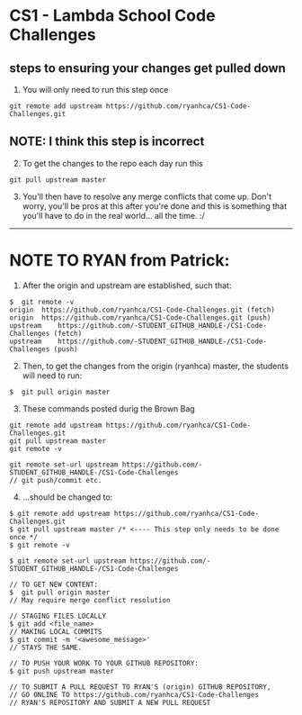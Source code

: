 # CS1 - Lambda School Code Challenges
## steps to ensuring your changes get pulled down
1. You will only need to run this step once
```console
git remote add upstream https://github.com/ryanhca/CS1-Code-Challenges.git
```

## NOTE: I think this step is incorrect
2. To get the changes to the repo each day run this
```console
git pull upstream master
```

3. You'll then have to resolve any merge conflicts that come up. Don't worry, you'll be pros at this after you're done and this is something that you'll have to do in the real world... all the time. :/

***

# NOTE TO RYAN from Patrick:

1. After the origin and upstream are established, such that:
```console
$  git remote -v
origin	https://github.com/ryanhca/CS1-Code-Challenges.git (fetch)
origin	https://github.com/ryanhca/CS1-Code-Challenges.git (push)
upstream	https://github.com/-STUDENT_GITHUB_HANDLE-/CS1-Code-Challenges (fetch)
upstream	https://github.com/-STUDENT_GITHUB_HANDLE-/CS1-Code-Challenges (push)
```

2. Then, to get the changes from the origin (ryanhca) master, the students will need to run:
```console
$  git pull origin master
```

3. These commands posted durig the Brown Bag
```console
git remote add upstream https://github.com/ryanhca/CS1-Code-Challenges.git
git pull upstream master
git remote -v

git remote set-url upstream https://github.com/-STUDENT_GITHUB_HANDLE-/CS1-Code-Challenges
// git push/commit etc.
```

4. ...should be changed to:
```console
$ git remote add upstream https://github.com/ryanhca/CS1-Code-Challenges.git
$ git pull upstream master /* <---- This step only needs to be done once */
$ git remote -v

$ git remote set-url upstream https://github.com/-STUDENT_GITHUB_HANDLE-/CS1-Code-Challenges

// TO GET NEW CONTENT:
$  git pull origin master
// May require merge conflict resolution

// STAGING FILES LOCALLY
$ git add <file_name>
// MAKING LOCAL COMMITS
$ git commit -m '<awesome_message>'
// STAYS THE SAME.

// TO PUSH YOUR WORK TO YOUR GITHUB REPOSITORY:
$ git push upstream master

// TO SUBMIT A PULL REQUEST TO RYAN'S (origin) GITHUB REPOSITORY,
// GO ONLINE TO https://github.com/ryanhca/CS1-Code-Challenges
// RYAN'S REPOSITORY AND SUBMIT A NEW PULL REQUEST
```
